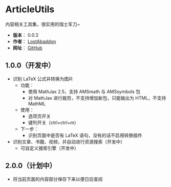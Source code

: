 # ArticleUtils

内容相关工具集，很实用的瑞士军刀~

- **版本**： 0.0.3
- **作者**： [LostAbaddon](mailto:lostabaddon@gmail.com)
- **网址**： [GitHub](https://github.com/LostAbaddon/ArticleUtils)

## 1.0.0（开发中）

-	识别 LaTeX 公式并转换为图片
	+	功能：
		*	使用 MathJax 2.5，支持 AMSmath 与 AMSsymbols 包
		*	对 MathJax 进行裁剪，不支持增加新包，只能输出为 HTML，不支持 MathML
	+	使用：
		*	选项页开关
		*	键列开关（ctrl+ctrl+m）
	+	下一步：
		*	识别页面中是否有 LaTeX 语句，没有的话不启用转换插件
-	识别文章、书籍、视频，并自动进行资源搜索（开发中）
	+	可自定义搜索引擎（开发中）

## 2.0.0（计划中）

-	将当前页面的内容部分保存下来以便日后查阅